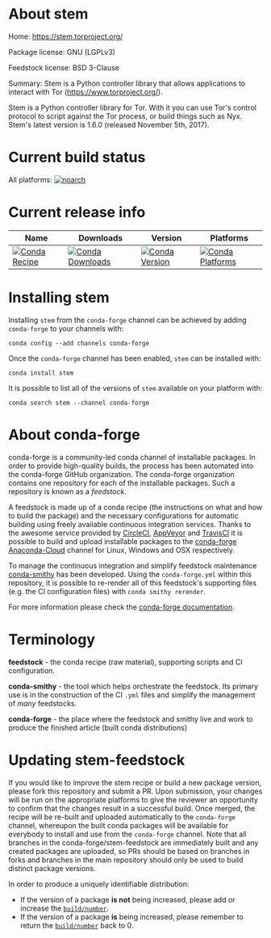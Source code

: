 About stem
==========

Home: https://stem.torproject.org/

Package license: GNU (LGPLv3)

Feedstock license: BSD 3-Clause

Summary: Stem is a Python controller library that allows applications to interact with Tor (https://www.torproject.org/).

Stem is a Python controller library for Tor. With it you can use Tor's control protocol to script against the Tor process, or build things such as Nyx. Stem's latest version is 1.6.0 (released November 5th, 2017).

Current build status
====================

All platforms:
[![noarch](https://img.shields.io/circleci/project/github/conda-forge/stem-feedstock/master.svg?label=noarch)](https://circleci.com/gh/conda-forge/stem-feedstock)

Current release info
====================

| Name | Downloads | Version | Platforms |
| --- | --- | --- | --- |
| [![Conda Recipe](https://img.shields.io/badge/recipe-stem-green.svg)](https://anaconda.org/conda-forge/stem) | [![Conda Downloads](https://img.shields.io/conda/dn/conda-forge/stem.svg)](https://anaconda.org/conda-forge/stem) | [![Conda Version](https://img.shields.io/conda/vn/conda-forge/stem.svg)](https://anaconda.org/conda-forge/stem) | [![Conda Platforms](https://img.shields.io/conda/pn/conda-forge/stem.svg)](https://anaconda.org/conda-forge/stem) |

Installing stem
===============

Installing `stem` from the `conda-forge` channel can be achieved by adding `conda-forge` to your channels with:

```
conda config --add channels conda-forge
```

Once the `conda-forge` channel has been enabled, `stem` can be installed with:

```
conda install stem
```

It is possible to list all of the versions of `stem` available on your platform with:

```
conda search stem --channel conda-forge
```


About conda-forge
=================

conda-forge is a community-led conda channel of installable packages.
In order to provide high-quality builds, the process has been automated into the
conda-forge GitHub organization. The conda-forge organization contains one repository
for each of the installable packages. Such a repository is known as a *feedstock*.

A feedstock is made up of a conda recipe (the instructions on what and how to build
the package) and the necessary configurations for automatic building using freely
available continuous integration services. Thanks to the awesome service provided by
[CircleCI](https://circleci.com/), [AppVeyor](http://www.appveyor.com/)
and [TravisCI](https://travis-ci.org/) it is possible to build and upload installable
packages to the [conda-forge](https://anaconda.org/conda-forge)
[Anaconda-Cloud](http://docs.anaconda.org/) channel for Linux, Windows and OSX respectively.

To manage the continuous integration and simplify feedstock maintenance
[conda-smithy](http://github.com/conda-forge/conda-smithy) has been developed.
Using the ``conda-forge.yml`` within this repository, it is possible to re-render all of
this feedstock's supporting files (e.g. the CI configuration files) with ``conda smithy rerender``.

For more information please check the [conda-forge documentation](https://conda-forge.org/docs/).

Terminology
===========

**feedstock** - the conda recipe (raw material), supporting scripts and CI configuration.

**conda-smithy** - the tool which helps orchestrate the feedstock.
                   Its primary use is in the construction of the CI ``.yml`` files
                   and simplify the management of *many* feedstocks.

**conda-forge** - the place where the feedstock and smithy live and work to
                  produce the finished article (built conda distributions)


Updating stem-feedstock
=======================

If you would like to improve the stem recipe or build a new
package version, please fork this repository and submit a PR. Upon submission,
your changes will be run on the appropriate platforms to give the reviewer an
opportunity to confirm that the changes result in a successful build. Once
merged, the recipe will be re-built and uploaded automatically to the
`conda-forge` channel, whereupon the built conda packages will be available for
everybody to install and use from the `conda-forge` channel.
Note that all branches in the conda-forge/stem-feedstock are
immediately built and any created packages are uploaded, so PRs should be based
on branches in forks and branches in the main repository should only be used to
build distinct package versions.

In order to produce a uniquely identifiable distribution:
 * If the version of a package **is not** being increased, please add or increase
   the [``build/number``](http://conda.pydata.org/docs/building/meta-yaml.html#build-number-and-string).
 * If the version of a package **is** being increased, please remember to return
   the [``build/number``](http://conda.pydata.org/docs/building/meta-yaml.html#build-number-and-string)
   back to 0.